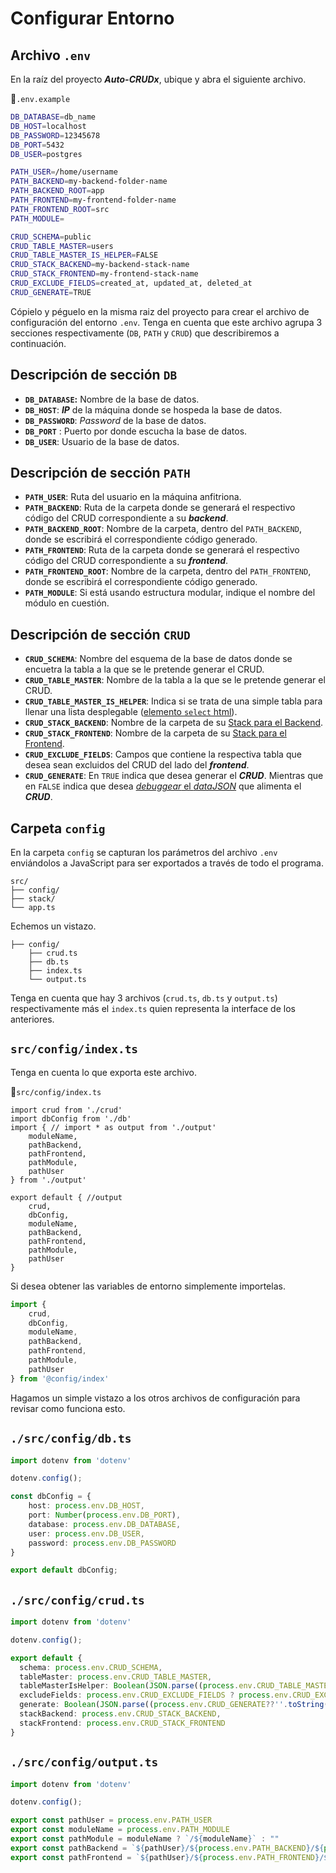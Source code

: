 # Configurar Entorno

## Archivo `.env`

En la raíz del proyecto **_Auto-CRUDx_**, ubique y abra el siguiente archivo.

📃`.env.example`
```sh
DB_DATABASE=db_name
DB_HOST=localhost
DB_PASSWORD=12345678
DB_PORT=5432
DB_USER=postgres

PATH_USER=/home/username
PATH_BACKEND=my-backend-folder-name
PATH_BACKEND_ROOT=app
PATH_FRONTEND=my-frontend-folder-name
PATH_FRONTEND_ROOT=src
PATH_MODULE=

CRUD_SCHEMA=public
CRUD_TABLE_MASTER=users
CRUD_TABLE_MASTER_IS_HELPER=FALSE
CRUD_STACK_BACKEND=my-backend-stack-name
CRUD_STACK_FRONTEND=my-frontend-stack-name
CRUD_EXCLUDE_FIELDS=created_at, updated_at, deleted_at
CRUD_GENERATE=TRUE
```

Cópielo y péguelo en la misma raiz del proyecto para crear el archivo de configuración del entorno `.env`. Tenga en cuenta que este archivo agrupa 3 secciones respectivamente (`DB`, `PATH` y `CRUD`) que describiremos a continuación.

## Descripción de sección `DB`

- **`DB_DATABASE`:** Nombre de la base de datos.
- **`DB_HOST`**: **_IP_** de la máquina donde se hospeda la base de datos.
- **`DB_PASSWORD`**: _Password_ de la base de datos.
- **`DB_PORT`** : Puerto por donde escucha la base de datos.
- **`DB_USER`**: Usuario de la base de datos.

## Descripción de sección `PATH`

- **`PATH_USER`**: Ruta del usuario en la máquina anfitriona.
- **`PATH_BACKEND`**: Ruta de la carpeta donde se generará el respectivo código del CRUD correspondiente a su **_backend_**.
- **`PATH_BACKEND_ROOT`**: Nombre de la carpeta, dentro del `PATH_BACKEND`, donde se escribirá el correspondiente código generado.
- **`PATH_FRONTEND`**: Ruta de la carpeta donde se generará el respectivo código del CRUD correspondiente a su **_frontend_**.
- **`PATH_FRONTEND_ROOT`**: Nombre de la carpeta, dentro del `PATH_FRONTEND`, donde se escribirá el correspondiente código generado.
- **`PATH_MODULE`**: Si está usando estructura modular, indique el nombre del módulo en cuestión.

## Descripción de sección `CRUD`

- **`CRUD_SCHEMA`**: Nombre del esquema de la base de datos donde se encuetra la tabla a la que se le pretende generar el CRUD.
- **`CRUD_TABLE_MASTER`**: Nombre de la tabla a la que se le pretende generar el CRUD.
- **`CRUD_TABLE_MASTER_IS_HELPER`**: Indica si se trata de una simple tabla para llenar una lista desplegable ([elemento `select` html](./get-start.html#_1°-crud-basico-ejemplo)). 
- **`CRUD_STACK_BACKEND`**: Nombre de la carpeta de su [Stack para el Backend](./stack/folder.html#stack-my-backend).
- **`CRUD_STACK_FRONTEND`**: Nombre de la carpeta de su [Stack para el Frontend](/stack/folder.html#stack-my-frontend).
- **`CRUD_EXCLUDE_FIELDS`**: Campos que contiene la respectiva tabla que desea sean excluidos del CRUD del lado del **_frontend_**.
- **`CRUD_GENERATE`**: En `TRUE` indica que desea generar el **_CRUD_**. Mientras que en `FALSE` indica que desea [_debuggear_ el _dataJSON_](./code-debugging.html) que alimenta el **_CRUD_**.



## Carpeta `config`

En la carpeta `config` se capturan los parámetros del archivo `.env` enviándolos a JavaScript para ser exportados a través de todo el programa. 

```txt{2}
src/
├── config/
├── stack/
└── app.ts
```

Echemos un vistazo.

```txt{4}
├── config/
    ├── crud.ts
    ├── db.ts
    ├── index.ts
    └── output.ts
```
Tenga en cuenta que hay 3 archivos (`crud.ts`, `db.ts` y `output.ts`) respectivamente más el `index.ts` quien representa la interface de los anteriores.

## `src/config/index.ts`

Tenga en cuenta lo que exporta este archivo.

📃`src/config/index.ts`
```ts{12,13,14,15,16,17,18,19,20}
import crud from './crud'
import dbConfig from './db'
import { // import * as output from './output'
    moduleName,
    pathBackend,
    pathFrontend, 
    pathModule, 
    pathUser
} from './output'

export default { //output
    crud,
    dbConfig,    
    moduleName,
    pathBackend,
    pathFrontend, 
    pathModule, 
    pathUser
}
```

Si desea obtener las variables de entorno simplemente importelas.

```ts
import {
    crud,
    dbConfig,    
    moduleName,
    pathBackend,
    pathFrontend, 
    pathModule, 
    pathUser
} from '@config/index'
```

Hagamos un simple vistazo a los otros archivos de configuración para revisar como funciona esto.

## `./src/config/db.ts`

```ts
import dotenv from 'dotenv'

dotenv.config();

const dbConfig = {    
    host: process.env.DB_HOST,
    port: Number(process.env.DB_PORT),
    database: process.env.DB_DATABASE,
    user: process.env.DB_USER,
    password: process.env.DB_PASSWORD    
}

export default dbConfig;
```

## `./src/config/crud.ts`

```ts
import dotenv from 'dotenv'

dotenv.config();

export default {  
  schema: process.env.CRUD_SCHEMA,
  tableMaster: process.env.CRUD_TABLE_MASTER,
  tableMasterIsHelper: Boolean(JSON.parse((process.env.CRUD_TABLE_MASTER_IS_HELPER??''.toString()).toLowerCase())),
  excludeFields: process.env.CRUD_EXCLUDE_FIELDS ? process.env.CRUD_EXCLUDE_FIELDS.split(", ") : [],
  generate: Boolean(JSON.parse((process.env.CRUD_GENERATE??''.toString()).toLowerCase())),
  stackBackend: process.env.CRUD_STACK_BACKEND,
  stackFrontend: process.env.CRUD_STACK_FRONTEND
}
```

## `./src/config/output.ts`

```ts
import dotenv from 'dotenv'

dotenv.config();

export const pathUser = process.env.PATH_USER
export const moduleName = process.env.PATH_MODULE
export const pathModule = moduleName ? `/${moduleName}` : ""
export const pathBackend = `${pathUser}/${process.env.PATH_BACKEND}/${process.env.PATH_BACKEND_ROOT}${pathModule}`
export const pathFrontend = `${pathUser}/${process.env.PATH_FRONTEND}/${process.env.PATH_FRONTEND_ROOT}${pathModule}`
```
